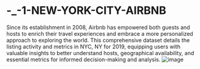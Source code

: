 # -_-1-NEW-YORK-CITY-AIRBNB
Since its establishment in 2008, Airbnb has empowered both guests and hosts to enrich their travel experiences and embrace a more personalized approach to exploring the world. This comprehensive dataset details the listing activity and metrics in NYC, NY for 2019, equipping users with valuable insights to better understand hosts, geographical availability, and essential metrics for informed decision-making and analysis.
![image](https://github.com/user-attachments/assets/4f068928-8f70-43ef-b451-0d1f5c61c16f)
